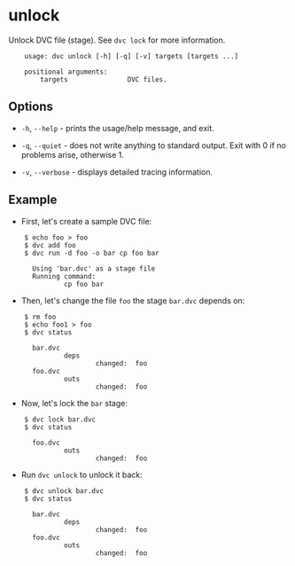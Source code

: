 # unlock

Unlock DVC file (stage). See `dvc lock` for more information.

```usage
    usage: dvc unlock [-h] [-q] [-v] targets [targets ...]

    positional arguments:
        targets               DVC files.
```

## Options

* `-h`, `--help` - prints the usage/help message, and exit.

* `-q`, `--quiet` - does not write anything to standard output. Exit with 0 if
  no problems arise, otherwise 1.

* `-v`, `--verbose` - displays detailed tracing information.

## Example

* First, let's create a sample DVC file:

```dvc
    $ echo foo > foo
    $ dvc add foo
    $ dvc run -d foo -o bar cp foo bar

      Using 'bar.dvc' as a stage file
      Running command:
              cp foo bar
```

* Then, let's change the file `foo` the stage `bar.dvc` depends on:

```dvc
    $ rm foo
    $ echo foo1 > foo
    $ dvc status

      bar.dvc
              deps
                      changed:  foo
      foo.dvc
              outs
                      changed:  foo
```

* Now, let's lock the `bar` stage:

```dvc
    $ dvc lock bar.dvc
    $ dvc status

      foo.dvc
              outs
                      changed:  foo
```

* Run `dvc unlock` to unlock it back:

```dvc
    $ dvc unlock bar.dvc
    $ dvc status

      bar.dvc
              deps
                      changed:  foo
      foo.dvc
              outs
                      changed:  foo
```
